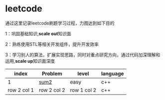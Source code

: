 #  leetcode


通过这里记录leetcode刷题学习过程，力图达到如下目的

1：巩固基础知识,**scale out**知识面

2：熟练使用STL等相关开发组件，提升开发效率

3：学习别人的算法，扩展实现思路，同时对重点研究方向，通过代码加深理解和运用,**scale up**知识面深度

index | Problem | level | language
---|---|---|---
1 | [sum2](http://note.youdao.com/)| easy| c++
row 2 col 1 | row 2 col 2| row 1 col 2| c++


